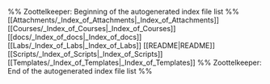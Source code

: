 %% Zoottelkeeper: Beginning of the autogenerated index file list  %%
 [[Attachments/_Index_of_Attachments|_Index_of_Attachments]]
 [[Courses/_Index_of_Courses|_Index_of_Courses]]
 [[docs/_Index_of_docs|_Index_of_docs]]
 [[Labs/_Index_of_Labs|_Index_of_Labs]]
 [[README|README]]
 [[Scripts/_Index_of_Scripts|_Index_of_Scripts]]
 [[Templates/_Index_of_Templates|_Index_of_Templates]]
%% Zoottelkeeper: End of the autogenerated index file list  %%

